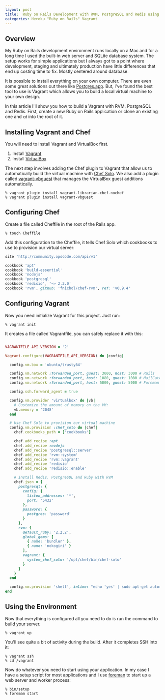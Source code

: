 ```yaml
---
layout: post
title:  Ruby on Rails Development with RVM, PostgreSQL and Redis using Vagrant
categories: Heroku "Ruby on Rails" Vagrant
---
```


## Overview
My Ruby on Rails development environment runs locally on a Mac and for a long time I used the
built-in web server and SQLite database system. The setup works for simple applications but I
always got to a point where development, staging and ultimately production have little differences
that end up costing time to fix. Mostly centered around database.

It is possible to install everything on your own computer. There are even some great solutions out
there like [Postgres.app]. But, I've found the best tool to use is Vagrant which allows you to build a local
virtual machine to your own design.

In this article I'll show you how to build a Vagrant with RVM, PostgreSQL and Redis. First, create
a new Ruby on Rails application or clone an existing one and `cd` into the root of it.

## Installing Vagrant and Chef
You will need to install Vagrant and VirtualBox first.

  1. Install [Vagrant]
  2. Install [VirtualBox]

The next step involves adding the Chef plugin to Vagrant that allow us to automatically build
the virtual machine with [Chef Solo]. We also add a plugin called [vagrant-vbguest] that manages
the VirtualBox guest additions automatically.

    % vagrant plugin install vagrant-librarian-chef-nochef
    % vagrant plugin install vagrant-vbguest

## Configuring Chef

Create a file called Cheffile in the root of the Rails app.

    % touch Cheffile

Add this configuration to the Cheffile, it tells Chef Solo which cookbooks to use to provision our virtual server:

``` Ruby
site 'http://community.opscode.com/api/v1'

cookbook 'apt'
cookbook 'build-essential'
cookbook 'nodejs'
cookbook 'postgresql'
cookbook 'redisio', '~> 2.3.0'
cookbook 'rvm', github: 'fnichol/chef-rvm', ref: 'v0.9.4'
```

## Configuring Vagrant

Now you need initialize Vagrant for this project. Just run:

    % vagrant init

It creates a file called Vagrantfile, you can safely replace it with this:

```Ruby

VAGRANTFILE_API_VERSION = '2'

Vagrant.configure(VAGRANTFILE_API_VERSION) do |config|

  config.vm.box = 'ubuntu/trusty64'

  config.vm.network :forwarded_port, guest: 3000, host: 3000 # Rails
  config.vm.network :forwarded_port, host: 1080, guest: 1080 # MailCatcher
  config.vm.network :forwarded_port, host: 5000, guest: 5000 # Foreman

  config.ssh.forward_agent = true

  config.vm.provider 'virtualbox' do |vb|
    # Customize the amount of memory on the VM:
    vb.memory = '2048'
  end

  # Use Chef Solo to provision our virtual machine
  config.vm.provision :chef_solo do |chef|
    chef.cookbooks_path = ['cookbooks']

    chef.add_recipe :apt
    chef.add_recipe :nodejs
    chef.add_recipe 'postgresql::server'
    chef.add_recipe 'rvm::system'
    chef.add_recipe 'rvm::vagrant'
    chef.add_recipe 'redisio'
    chef.add_recipe 'redisio::enable'

    # Install Redis, PostgreSQL and Ruby with RVM
    chef.json = {
      postgresql: {
        config: {
          listen_addresses: '*',
          port: '5432'
        },
        password: {
          postgres: 'password'
        }
      },
      rvm: {
        default_ruby: '2.2.2',
        global_gems: [
          { name: 'bundler' },
          { name: 'nokogiri' }
        ],
        vagrant: {
          system_chef_solo: '/opt/chef/bin/chef-solo'
        }
      }
    }
  end

  config.vm.provision 'shell', inline: "echo 'yes' | sudo apt-get autoremove"
end

```

## Using the Environment

Now that everything is configured all you need to do is run the command to build your server.

    % vagrant up

You'll see quite a bit of activity during the build. After it completes SSH into it:

    % vagrant ssh
    % cd /vagrant

Now do whatever you need to start using your application. In my case I have a setup script for
most applications and I use [foreman] to start up a web server and worker process:

    % bin/setup
    % foreman start

[foreman]: https://github.com/ddollar/foreman
[Heroku]: http://heroku.com/
[Postgres.app]: http://postgresapp.com/
[Vagrant]: https://www.vagrantup.com/
[Chef Solo]: http://docs.vagrantup.com/v2/provisioning/chef_solo.html
[vagrant-vbguest]: https://github.com/dotless-de/vagrant-vbguest
[VirtualBox]: http://www.virtualbox.org/
